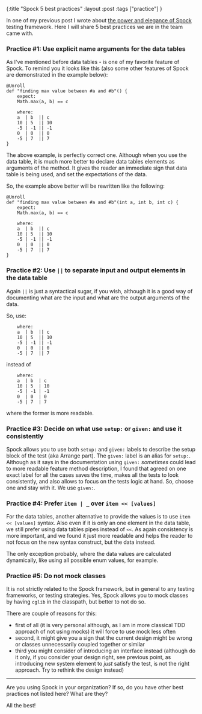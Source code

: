 {:title "Spock 5 best practices"
:layout :post
:tags ["practice"]
}

In one of my previous post I wrote about [the power and elegance of Spock](/posts/2016-08-01-testing-with-spock.html) testing framework. Here I will share 5 best practices we are in the team came with.

### Practice #1: Use explicit name arguments for the data tables

As I've mentioned before data tables - is one of my favorite feature of Spock. To remind you it looks like this (also some other features of Spock are demonstrated in the example below):

```
@Unroll
def "finding max value between #a and #b"() {
    expect:
    Math.max(a, b) == c

    where:
    a  | b  || c 
    10 | 5  || 10
    -5 | -1 || -1
    0  | 0  || 0
    -5 | 7  || 7
}
```

The above example, is perfectly correct one. Although when you use the data table, it is much more better to declare data tables elements as arguments of the method. It gives the reader an immediate sign that data table is being used, and set the expectations of the data.

So, the example above better will be rewritten like the following:

```
@Unroll
def "finding max value between #a and #b"(int a, int b, int c) {
    expect:
    Math.max(a, b) == c

    where:
    a  | b  || c 
    10 | 5  || 10
    -5 | -1 || -1
    0  | 0  || 0
    -5 | 7  || 7
}
```

### Practice #2: Use `||` to separate input and output elements in the data table

Again `||` is just a syntactical sugar, if you wish, although it is a good way of documenting what are the input and what are the output arguments of the data.

So, use:

```
    where:
    a  | b  || c 
    10 | 5  || 10
    -5 | -1 || -1
    0  | 0  || 0
    -5 | 7  || 7
```

instead of 


```
    where:
    a  | b  | c 
    10 | 5  | 10
    -5 | -1 | -1
    0  | 0  | 0
    -5 | 7  | 7
```

where the former is more readable.

### Practice #3: Decide on what use `setup:` or `given:` and use it consistently

Spock allows you to use both `setup:` and `given:` labels to describe the setup block of the test (aka Arrange part). The `given:` label is an alias for `setup:`. Although as it says in the documentation using `given:` *sometimes* could lead to more readable feature method description, I found that agreed on one exact label for all the cases saves the time, makes all the tests to look consistently, and also allows to focus on the tests logic at hand. So, choose one and stay with it. We use `given:`.

### Practice #4: Prefer `item | _` over `item << [values]`

For the data tables, another alternative to provide the values is to use `item << [values]` syntax. Also even if it is only an one element in the data table, we still prefer using data tables pipes instead of `<<`. As again consistency is more important, and we found it just more readable and helps the reader to not focus on the new syntax construct, but the data instead.

The only exception probably, where the data values are calculated dynamically, like using all possible enum values, for example.

### Practice #5: Do not mock classes

It is not strictly related to the Spock framework, but in general to any testing frameworks, or testing strategies. Yes, Spock allows you to mock classes by having `cglib` in the classpath, but better to not do so.

There are couple of reasons for this:

- first of all (it is very personal although, as I am in more classical TDD approach of not using mocks) it will force to use mock less often
- second, it might give you a sign that the current design might be wrong or classes unnecessarily coupled together or similar
- third you might consider of introducing an interface instead (although do it only, if you consider your design right, see previous point, as introducing new system element to *just* satisfy the test, is not the right approach. Try to rethink the design instead)

***

Are you using Spock in your organization? If so, do you have other best practices not listed here? What are they?


All the best!

